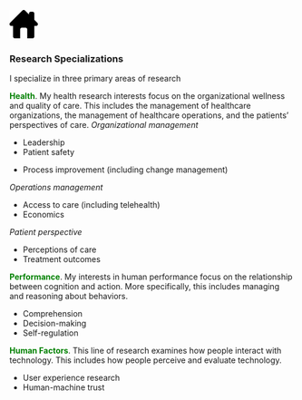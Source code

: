 [![Alt text for broken image link](assets/images/Home-icon_RE.png)](https://pjschroeder.github.io/)

### Research Specializations
I specialize in three primary areas of research

<span style="color:green">**Health**</span>. My health research interests focus on the organizational wellness and quality of care. This includes the management of healthcare organizations, the management of healthcare operations, and the patients’ perspectives of care. 
_Organizational management_
* Leadership
* Patient safety
- Process improvement (including change management)

_Operations management_
* Access to care (including telehealth)
* Economics 

_Patient perspective_
* Perceptions of care
* Treatment outcomes

<span style="color:green">**Performance**</span>. My interests in human performance focus on the relationship between cognition and action. More specifically, this includes managing and reasoning about behaviors.  
* Comprehension
* Decision-making 
* Self-regulation

<span style="color:green">**Human Factors**</span>. This line of research examines how people interact with technology. This includes how people perceive and evaluate technology.
* User experience research
* Human-machine trust 
